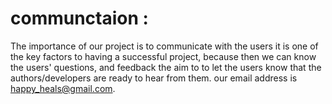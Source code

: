  # communctaion :
  The importance of our project is to communicate with the users it is one of the key factors to having a successful project, because then we can know the users' questions, and feedback
   the aim to to let the users know that the authors/developers are ready to hear from them.
    our email address is happy_heals@gmail.com. 
